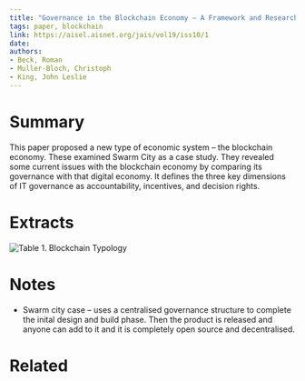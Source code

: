 ```yaml
---
title: "Governance in the Blockchain Economy — A Framework and Research Agenda"
tags: paper, blockchain
link: https://aisel.aisnet.org/jais/vol19/iss10/1
date:
authors:
- Beck, Roman
- Muller-Bloch, Christoph
- King, John Leslie
---
```


# Summary
This paper proposed a new type of economic system – the blockchain economy. These examined Swarm City as a case study. They revealed some current issues with the blockchain economy by comparing its governance with that digital economy. It defines the three key dimensions of IT governance as accountability, incentives, and decision rights.

# Extracts
![Table 1. Blockchain Typology](https://i.imgur.com/GIqAxI9.png)


# Notes
- Swarm city case – uses a centralised governance structure to complete the inital design and build phase. Then the product is released and anyone can add to it and it is completely open source and decentralised. 

# Related
